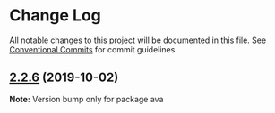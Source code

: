 # Change Log

All notable changes to this project will be documented in this file.
See [Conventional Commits](https://conventionalcommits.org) for commit guidelines.

## [2.2.6](https://gitlab.com/codsen/codsen/compare/ava@2.2.5...ava@2.2.6) (2019-10-02)

**Note:** Version bump only for package ava
